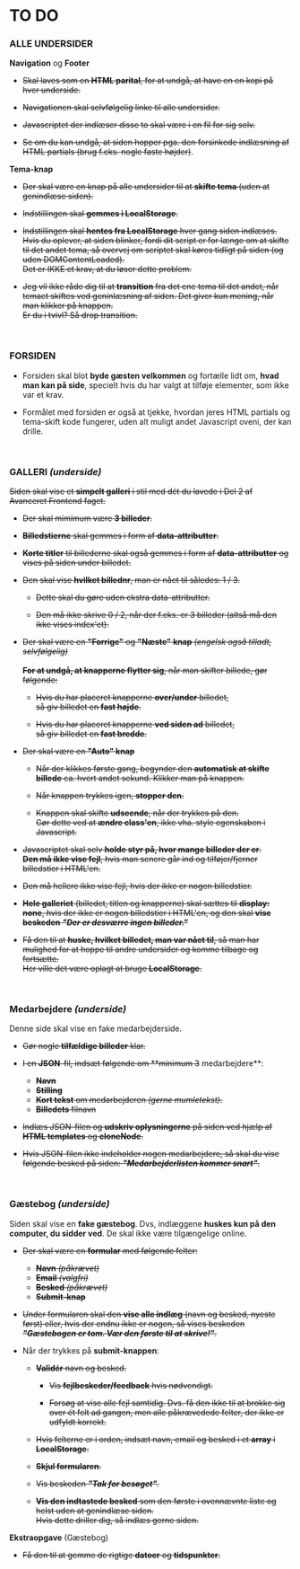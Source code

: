 # TO DO

### **ALLE UNDERSIDER**
**Navigation** og **Footer**

* ~~Skal laves som en **HTML parital**, for at undgå, at have en en kopi på hver underside.~~

* ~~Navigationen skal selvfølgelig linke til alle undersider.~~

* ~~Javascriptet der indlæser disse to skal være i en fil for sig selv.~~

* ~~Se om du kan undgå, at siden hopper pga. den forsinkede indlæsning af HTML partials (brug f.eks. nogle faste højder)~~.

**Tema-knap**

* ~~Der skal være en knap på alle undersider til at **skifte tema** (uden at genindlæse siden).~~

* ~~Indstillingen skal **gemmes i LocalStorage**.~~

* ~~Indstillingen skal **hentes fra LocalStorage** hver gang siden indlæses. <br>Hvis du oplever, at siden blinker, fordi dit script er for længe om at skifte til det andet tema, så overvej om scriptet skal køres tidligt på siden (og uden DOMContentLoaded). <br>Det er IKKE et krav, at du løser dette problem.~~

* ~~Jeg vil ikke råde dig til at **transition** fra det ene tema til det andet, når temaet skiftes ved geninlæsning af siden. Det giver kun mening, når man klikker på knappen.<br>Er du i tvivl? Så drop transition.~~

<br>

### **FORSIDEN**

* Forsiden skal blot **byde gæsten velkommen** og fortælle lidt om, **hvad man kan på side**, specielt hvis du har valgt at tilføje elementer, som ikke var et krav.

* Formålet med forsiden er også at tjekke, hvordan jeres HTML partials og tema-skift kode fungerer, uden alt muligt andet Javascript oveni, der kan drille.

<br>

### **GALLERI** _(underside)_

~~Siden skal vise et **simpelt galleri** i stil med dét du lavede i Del 2 af Avanceret Frontend faget.~~

* ~~Der skal mimimum være **3 billeder**.~~

* ~~**Billedstierne** skal gemmes i form af **data-attributter**.~~

* ~~**Korte titler** til billederne skal også gemmes i form af **data-attributter** og vises på siden under billedet.~~

* ~~Den skal vise **hvilket billednr**, man er nået til således: 1 / 3.~~

	* ~~Dette skal du gøre uden ekstra data-attributter.~~

	* ~~Den må ikke skrive 0 / 2, når der f.eks. er 3 billeder (altså må den ikke vises index'et).~~

* ~~Der skal være en **"Forrige"** og **"Næste"** **knap** *(engelsk også tilladt, selvfølgelig)*<br><br>**For at undgå, at knapperne flytter sig**, når man skifter billede, gør følgende:~~

	* ~~Hvis du har placeret knapperne **over/under** billedet, <br>så giv billedet en **fast højde**.~~

	* ~~Hvis du har placeret knapperne **ved siden ad** billedet, <br>så giv billedet en **fast bredde**.~~

* ~~Der skal være en **"Auto" knap**~~

	* ~~Når der klikkes første gang, begynder den **automatisk at skifte billede** ca. hvert andet sekund. Klikker man på knappen.~~

	* ~~Når knappen trykkes igen, **stopper den**.~~

	* ~~Knappen skal skifte **udseende**, når der trykkes på den.<br>Gør dette ved at **ændre class'en**, ikke vha. style egenskaben i Javascript.~~

* ~~Javascriptet skal selv **holde styr på, hvor mange billeder der er**. <br>**Den må ikke vise fejl**, hvis man senere går ind og tilføjer/fjerner billedstier i HTML'en.~~

* ~~Den må hellere ikke vise fejl, hvis der ikke er nogen billedstier.~~

* ~~**Hele galleriet** (billedet, titlen og knapperne) skal sættes til **display: none**, hvis der ikke er nogen billedstier i HTML'en, og den skal **vise beskeden** _**"Der er desværre ingen billeder."**_~~

* ~~Få den til at **huske, hvilket billedet, man var nået til**, så man har mulighed for at hoppe til andre undersider og komme tilbage og fortsætte. <br>Her ville det være oplagt at bruge **LocalStorage**.~~

<br>

### **Medarbejdere** _(underside)_

Denne side skal vise en fake medarbejderside.

* ~~Gør nogle **tilfældige billeder** klar.~~

* ~~I en **JSON**-fil, indsæt følgende om **minimum 3~~ medarbejdere**:
	* ~~**Navn**~~
	* ~~**Stilling**~~
	* ~~**Kort tekst** om medarbejderen *(gerne mumletekst)*.~~
	* ~~**Billedets** filnavn~~

* ~~Indlæs JSON-filen og **udskriv oplysningerne** på siden ved hjælp af **HTML templates** og **cloneNode**.~~

* ~~Hvis JSON-filen ikke indeholder nogen medarbejdere, så skal du vise følgende besked på siden: _**"Medarbejderlisten kommer snart"**_.~~

<br>

### **Gæstebog** _(underside)_

Siden skal vise en **fake gæstebog**. Dvs, indlæggene **huskes kun på den computer, du sidder ved**. De skal ikke være tilgængelige online.

* ~~Der skal være en **formular** med følgende felter:~~

	* ~~**Navn**  *(påkrævet)*~~
	* ~~**Email**  *(valgfri)*~~
	* ~~**Besked**  *(påkrævet)*~~
	* ~~**Submit-knap**~~

* ~~Under formularen skal den **vise alle indlæg** (navn og besked, nyeste først) eller, hvis der endnu ikke er nogen, så vises beskeden _**"Gæstebogen er tom. Vær den første til at skrive!"**_.~~

* Når der trykkes på **submit-knappen**:

	* ~~**Validér** navn og besked.~~

		* ~~Vis **fejlbeskeder/feedback** hvis nødvendigt.~~

		* ~~Forsøg at vise alle fejl samtidig. Dvs. få den ikke til at brokke sig over ét felt ad gangen, men alle påkrævedede felter, der ikke er udfyldt korrekt.~~

	* ~~Hvis felterne er i orden, indsæt navn, email og besked i et **array** i **LocalStorage**.~~

	* ~~**Skjul formularen**.~~
	
	* ~~Vis beskeden _**"Tak for besøget"**_.~~

	* ~~**Vis den indtastede besked** som den første i ovennævnte liste og helst uden at genindlæse siden.<br>
	Hvis dette driller dig, så indlæs gerne siden.~~

**Ekstraopgave** (Gæstebog)

* ~~Få den til at gemme de rigtige **datoer** og **tidspunkter**.~~
